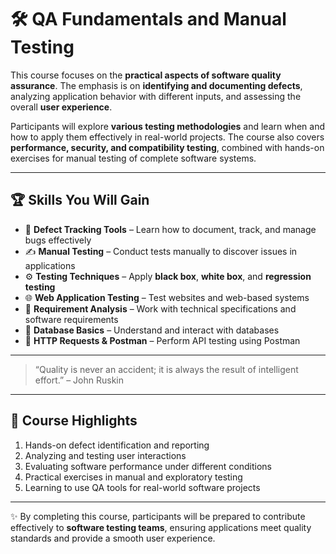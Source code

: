 # 🛠 QA Fundamentals and Manual Testing

This course focuses on the **practical aspects of software quality assurance**. The emphasis is on **identifying and documenting defects**, analyzing application behavior with different inputs, and assessing the overall **user experience**.  

Participants will explore **various testing methodologies** and learn when and how to apply them effectively in real-world projects. The course also covers **performance, security, and compatibility testing**, combined with hands-on exercises for manual testing of complete software systems.  

---

## 🏆 Skills You Will Gain

- 🐞 **Defect Tracking Tools** – Learn how to document, track, and manage bugs effectively  
- ✍️ **Manual Testing** – Conduct tests manually to discover issues in applications  
- ⚙️ **Testing Techniques** – Apply **black box**, **white box**, and **regression testing**  
- 🌐 **Web Application Testing** – Test websites and web-based systems  
- 📄 **Requirement Analysis** – Work with technical specifications and software requirements  
- 💾 **Database Basics** – Understand and interact with databases  
- 📡 **HTTP Requests & Postman** – Perform API testing using Postman  

---

> “Quality is never an accident; it is always the result of intelligent effort.” – John Ruskin

---

## 🔹 Course Highlights

1. Hands-on defect identification and reporting  
2. Analyzing and testing user interactions  
3. Evaluating software performance under different conditions  
4. Practical exercises in manual and exploratory testing  
5. Learning to use QA tools for real-world software projects  

---

✨ By completing this course, participants will be prepared to contribute effectively to **software testing teams**, ensuring applications meet quality standards and provide a smooth user experience.

